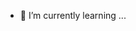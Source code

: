 - 🌱 I’m currently learning ...
<!---
mcloureiroGit/mcloureiroGit is a ✨ special ✨ repository because its `README.md` (this file) appears on your GitHub profile.
You can click the Preview link to take a look at your changes.
--->
